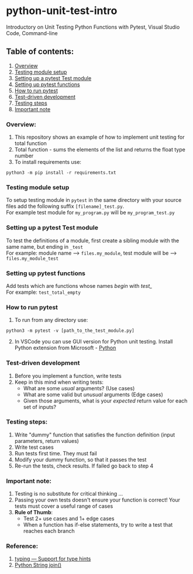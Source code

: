 # python-unit-test-intro
Introductory on Unit Testing Python Functions with Pytest, Visual Studio Code, Command-line

## Table of contents:
1. [Overview](#overview)
2. [Testing module setup](#testing-module-setup)
3. [Setting up a pytest Test module](#setting-up-a-pytest-test-module)
4. [Setting up pytest functions](#setting-up-pytest-functions)
5. [How to run pytest](#how-to-run-pytest)
6. [Test-driven development](#test-driven-development)
7. [Testing steps](#testing-steps)
8. [Important note](#important-note)

### Overview:
1. This repository shows an example of how to implement unit testing for total function
2. Total function - sums the elements of the list and returns the float type number
3. To install requirements use:
```shell
python3 -m pip install -r requirements.txt
```

### Testing module setup
To setup testing module in `pytest` in the same directory with your source files add the following suffix `[filename]_test.py`.  
For example test module for `my_program.py` will be `my_program_test.py`

### Setting up a pytest Test module
To test the definitions of a module, first create a sibling module with the same name, but ending in `_test`  
For example: module name --> `files.my_module`, test module will be --> `files.my_module_test`

### Setting up pytest functions
Add tests which are functions whose names *begin* with *test_*  
For example: `test_total_empty`

### How to run pytest
1. To run from any directory use:
```shell
python3 -m pytest -v [path_to_the_test_module.py]
```
2. In VSCode you can use GUI version for Python unit testing. Install Python extension from Microsoft - [Python](https://marketplace.visualstudio.com/items?itemName=ms-python.python)

### Test-driven development
1. Before you implement a function, write tests
2. Keep in this mind when writing tests:
    - What are some *usual* arguments? (Use cases)
    - What are some valid but *unusual* arguments (Edge cases)
    - Given those arguments, what is your *expected* return value for each set of inputs?

### Testing steps:
1. Write "dummy" function that satisfies the function definition (input parameters, return values)
2. Write test cases
3. Run tests first time. They must fail
4. Modify your dummy function, so that it passes the test
5. Re-run the tests, check results. If failed go back to step 4

### Important note:
1. Testing is no substitute for critical thinking ...
2. Passing your own tests doesn't ensure your function is correct! Your tests must cover a useful range of cases
3. **Rule of Thumb**:
    - Test 2+ use cases and 1+ edge cases
    - When a function has if-else statements, try to write a test that reaches each branch

### Reference:
1. [typing — Support for type hints](https://docs.python.org/3/library/typing.html)
2. [Python String join()](https://www.programiz.com/python-programming/methods/string/join)